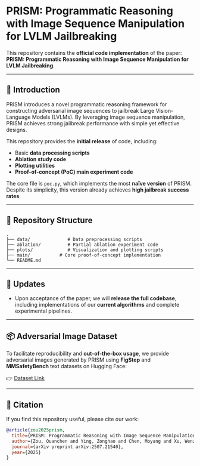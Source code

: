 # PRISM: Programmatic Reasoning with Image Sequence Manipulation for LVLM Jailbreaking

This repository contains the **official code implementation** of the paper:
**PRISM: Programmatic Reasoning with Image Sequence Manipulation for LVLM Jailbreaking**.

---

## 📖 Introduction

PRISM introduces a novel programmatic reasoning framework for constructing adversarial image sequences to jailbreak Large Vision-Language Models (LVLMs). By leveraging image sequence manipulation, PRISM achieves strong jailbreak performance with simple yet effective designs.

This repository provides the **initial release** of code, including:

* Basic **data processing scripts**
* **Ablation study code**
* **Plotting utilities**
* **Proof-of-concept (PoC) main experiment code**

The core file is `poc.py`, which implements the most **naïve version** of PRISM. Despite its simplicity, this version already achieves **high jailbreak success rates**.

---

## 📂 Repository Structure

```
.
├── data/              # Data preprocessing scripts
├── ablation/          # Partial ablation experiment code
├── plots/             # Visualization and plotting scripts
├── main/           # Core proof-of-concept implementation
└── README.md
```

---

## 🚀 Updates

* Upon acceptance of the paper, we will **release the full codebase**, including implementations of our **current algorithms** and complete experimental pipelines.

---

## 📦 Adversarial Image Dataset

To facilitate reproducibility and **out-of-the-box usage**, we provide adversarial images generated by PRISM using **FigStep** and **MMSafetyBench** text datasets on Hugging Face:

👉 [Dataset Link](xxx)

---

## 📜 Citation

If you find this repository useful, please cite our work:

```bibtex
@article{zou2025prism,
  title={PRISM: Programmatic Reasoning with Image Sequence Manipulation for LVLM Jailbreaking},
  author={Zou, Quanchen and Ying, Zonghao and Chen, Moyang and Xu, Wenzhuo and Xiao, Yisong and Li, Yakai and Zhang, Deyue and Yang, Dongdong and Liu, Zhao and Zhang, Xiangzheng},
  journal={arXiv preprint arXiv:2507.21540},
  year={2025}
}
```


